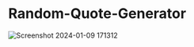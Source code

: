 # Random-Quote-Generator
![Screenshot 2024-01-09 171312](https://github.com/Pragyac9/Random-Quote-Generator/assets/136442660/6ee91317-2b46-416c-a05e-4f3cfdfcedec)
